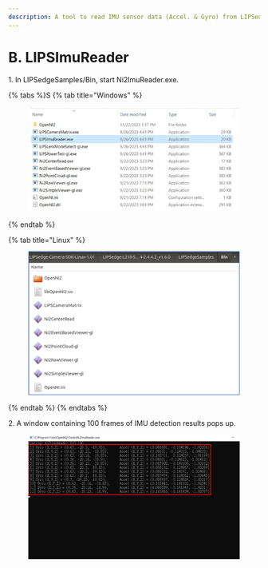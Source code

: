 ```yaml
---
description: A tool to read IMU sensor data (Accel. & Gyro) from LIPSedge camera.
---
```


# B. LIPSImuReader

1\. In LIPSedgeSamples/Bin, start Ni2ImuReader.exe.

{% tabs %}S
{% tab title="Windows" %}
<figure><img src="../../.gitbook/assets/global_camera/sample_codes/image (12).png" alt=""><figcaption></figcaption></figure>
{% endtab %}

{% tab title="Linux" %}
<figure><img src="../../.gitbook/assets/global_camera/sample_codes/image (10).png" alt=""><figcaption></figcaption></figure>
{% endtab %}
{% endtabs %}

2\. A window containing 100 frames of IMU detection results pops up.

<figure><img src="../../.gitbook/assets/global_camera/sample_codes/image (35).png" alt=""><figcaption></figcaption></figure>
